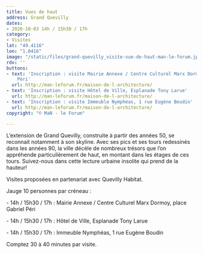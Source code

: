 ```yaml
---
title: Vues de haut
address: Grand Quevilly
dates:
- 2020-10-03 14h / 15h30 / 17h
category:
- Visites
lat: "49.4116"
lon: "1.0416"
image: "/static/files/grand-quevilly_visite-vue-de-haut-man-le-forum.jpg"
rdv: ''
buttons:
- text: 'Inscription : visite Mairie Annexe / Centre Culturel Marx Dormoy, place Gabriel
    Péri'
  url: http://man-leforum.fr/maison-de-l-architecture/
- text: 'Inscription : visite Hôtel de Ville, Esplanade Tony Larue'
  url: http://man-leforum.fr/maison-de-l-architecture/
- text: 'Inscription : visite Immeuble Nymphéas, 1 rue Eugène Boudin'
  url: http://man-leforum.fr/maison-de-l-architecture/
copyright: "© MaN - le Forum"

---
```

L’extension de Grand Quevilly, construite à partir des années 50, se reconnait notamment à son skyline. Avec ses pics et ses tours redessinés dans les années 90, la ville décèle de nombreux trésors que l’on appréhende particulièrement de haut, en montant dans les étages de ces tours. Suivez-nous dans cette lecture urbaine insolite qui prend de la hauteur!

Visites proposées en partenariat avec Quevilly Habitat.

Jauge 10 personnes par créneau :

\- 14h / 15h30 / 17h : Mairie Annexe / Centre Culturel Marx Dormoy, place Gabriel Péri

\- 14h / 15h30 / 17h : Hôtel de Ville, Esplanade Tony Larue

\- 14h / 15h30 / 17h : Immeuble Nymphéas, 1 rue Eugène Boudin

Comptez 30 à 40 minutes par visite.